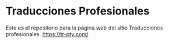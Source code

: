 # Traducciones Profesionales
Este es el repositorio para la página web del sitio Traducciones profesionales. 
https://tr-pty.com/
